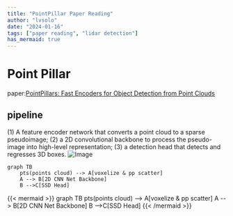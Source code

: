 ```yaml
---
title: "PointPillar Paper Reading"
author: "lvsolo"
date: "2024-01-16"
tags: ["paper reading", "lidar detection"]
has_mermaid: true
---
```

# Point Pillar

paper:[PointPillars: Fast Encoders for Object Detection from Point Clouds](https://readpaper.com/pdf-annotate/note?pdfId=4498438499233062913&noteId=2140451780928835584)

## pipeline
(1) A feature encoder network that converts a point cloud to a sparse pseudoimage; 
(2) a 2D convolutional backbone to process the pseudo-image into high-level representation;
(3) a detection head that detects and regresses 3D boxes.
![Image](/images/paper_reading/point_pillar/2024-01-17_17-55.png)
```mermaid
graph TB
    pts(points cloud) --> A[voxelize & pp scatter]
    A --> B[2D CNN Net Backbone]
    B -->C[SSD Head]
```
{{< mermaid >}}
graph TB
    pts(points cloud) --> A[voxelize & pp scatter]
    A --> B[2D CNN Net Backbone]
    B -->C[SSD Head]
{{< /mermaid >}}
